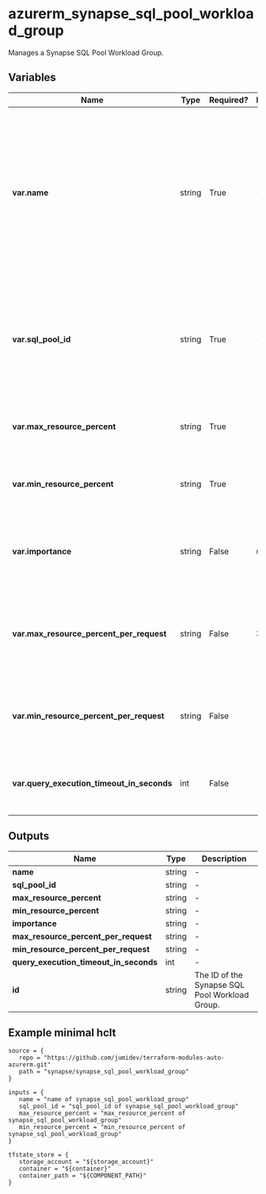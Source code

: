 # azurerm_synapse_sql_pool_workload_group

Manages a Synapse SQL Pool Workload Group.

## Variables

| Name | Type | Required? |  Default  |  Description |
| ---- | ---- | --------- |  ----------- | ----------- |
| **var.name** | string | True | -  |  The name which should be used for this Synapse SQL Pool Workload Group. Changing this forces a new Synapse SQL Pool Workload Group to be created. | 
| **var.sql_pool_id** | string | True | -  |  The ID of the Synapse SQL Pool. Changing this forces a new Synapse SQL Pool Workload Group to be created. | 
| **var.max_resource_percent** | string | True | -  |  The workload group cap percentage resource. | 
| **var.min_resource_percent** | string | True | -  |  The workload group minimum percentage resource. | 
| **var.importance** | string | False | `normal`  |  The workload group importance level. Defaults to `normal`. | 
| **var.max_resource_percent_per_request** | string | False | `3`  |  The workload group request maximum grant percentage. Defaults to `3`. | 
| **var.min_resource_percent_per_request** | string | False | -  |  The workload group request minimum grant percentage. | 
| **var.query_execution_timeout_in_seconds** | int | False | -  |  The workload group query execution timeout. | 



## Outputs

| Name | Type | Description |
| ---- | ---- | --------- | 
| **name** | string  | - | 
| **sql_pool_id** | string  | - | 
| **max_resource_percent** | string  | - | 
| **min_resource_percent** | string  | - | 
| **importance** | string  | - | 
| **max_resource_percent_per_request** | string  | - | 
| **min_resource_percent_per_request** | string  | - | 
| **query_execution_timeout_in_seconds** | int  | - | 
| **id** | string  | The ID of the Synapse SQL Pool Workload Group. | 

## Example minimal hclt

```hcl
source = {
   repo = "https://github.com/jumidev/terraform-modules-auto-azurerm.git" 
   path = "synapse/synapse_sql_pool_workload_group" 
}

inputs = {
   name = "name of synapse_sql_pool_workload_group" 
   sql_pool_id = "sql_pool_id of synapse_sql_pool_workload_group" 
   max_resource_percent = "max_resource_percent of synapse_sql_pool_workload_group" 
   min_resource_percent = "min_resource_percent of synapse_sql_pool_workload_group" 
}

tfstate_store = {
   storage_account = "${storage_account}" 
   container = "${container}" 
   container_path = "${COMPONENT_PATH}" 
}


```